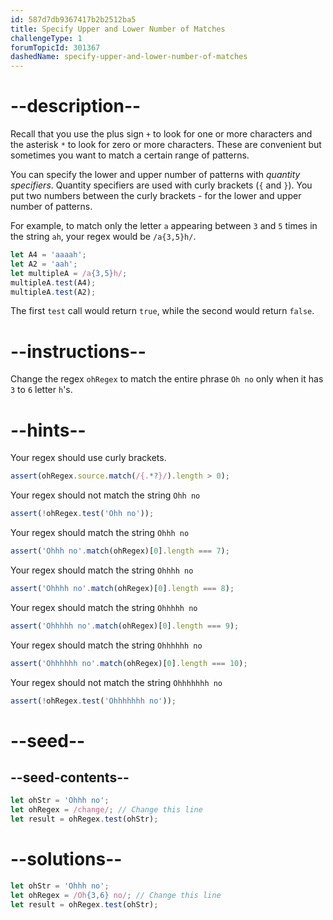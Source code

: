 ```yaml
---
id: 587d7db9367417b2b2512ba5
title: Specify Upper and Lower Number of Matches
challengeType: 1
forumTopicId: 301367
dashedName: specify-upper-and-lower-number-of-matches
---
```


# --description--

Recall that you use the plus sign `+` to look for one or more characters and the asterisk `*` to look for zero or more characters. These are convenient but sometimes you want to match a certain range of patterns.

You can specify the lower and upper number of patterns with <dfn>quantity specifiers</dfn>. Quantity specifiers are used with curly brackets (`{` and `}`). You put two numbers between the curly brackets - for the lower and upper number of patterns.

For example, to match only the letter `a` appearing between `3` and `5` times in the string `ah`, your regex would be `/a{3,5}h/`.

```js
let A4 = 'aaaah';
let A2 = 'aah';
let multipleA = /a{3,5}h/;
multipleA.test(A4);
multipleA.test(A2);
```

The first `test` call would return `true`, while the second would return `false`.

# --instructions--

Change the regex `ohRegex` to match the entire phrase `Oh no` only when it has `3` to `6` letter `h`'s.

# --hints--

Your regex should use curly brackets.

```js
assert(ohRegex.source.match(/{.*?}/).length > 0);
```

Your regex should not match the string `Ohh no`

```js
assert(!ohRegex.test('Ohh no'));
```

Your regex should match the string `Ohhh no`

```js
assert('Ohhh no'.match(ohRegex)[0].length === 7);
```

Your regex should match the string `Ohhhh no`

```js
assert('Ohhhh no'.match(ohRegex)[0].length === 8);
```

Your regex should match the string `Ohhhhh no`

```js
assert('Ohhhhh no'.match(ohRegex)[0].length === 9);
```

Your regex should match the string `Ohhhhhh no`

```js
assert('Ohhhhhh no'.match(ohRegex)[0].length === 10);
```

Your regex should not match the string `Ohhhhhhh no`

```js
assert(!ohRegex.test('Ohhhhhhh no'));
```

# --seed--

## --seed-contents--

```js
let ohStr = 'Ohhh no';
let ohRegex = /change/; // Change this line
let result = ohRegex.test(ohStr);
```

# --solutions--

```js
let ohStr = 'Ohhh no';
let ohRegex = /Oh{3,6} no/; // Change this line
let result = ohRegex.test(ohStr);
```
